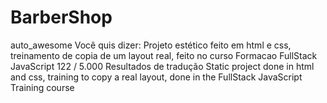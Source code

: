 # BarberShop
auto_awesome Você quis dizer: Projeto estético feito em html e css, treinamento de copia de um layout real, feito no curso Formacao FullStack JavaScript 122 / 5.000 Resultados de tradução Static project done in html and css, training to copy a real layout, done in the FullStack JavaScript Training course 
